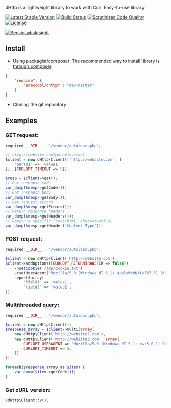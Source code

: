 dHttp is a lightweight library to work with Curl.
Easy-to-use library!

[![Latest Stable Version](https://poser.pugx.org/aracoool/dhttp/v/stable.svg)](https://packagist.org/packages/aracoool/dhttp) [![Build Status](https://travis-ci.org/ARACOOOL/dHttp.png?branch=master)](https://travis-ci.org/ARACOOOL/dHttp) [![Scrutinizer Code Quality](https://scrutinizer-ci.com/g/ARACOOOL/dHttp/badges/quality-score.png?b=master)](https://scrutinizer-ci.com/g/ARACOOOL/dHttp/?branch=master) [![License](https://poser.pugx.org/aracoool/dhttp/license.svg)](https://packagist.org/packages/aracoool/dhttp)

[![SensioLabsInsight](https://insight.sensiolabs.com/projects/576d6279-1a3b-48db-945c-41e2723fe15a/big.png)](https://insight.sensiolabs.com/projects/576d6279-1a3b-48db-945c-41e2723fe15a)

## Install

* Using packagist/composer:
The recommended way to install library is [through composer](http://getcomposer.org).

```JSON
{
    "require": {
        "aracoool/dhttp" : "dev-master"
    }
}
```

* Cloning the git repository

## Examples

### GET request:

```php
required __DIR__ . '/vendor/autoload.php';

// http://website.com?param1=value1
$client = new dHttp\Client(['http://website.com', [
    'param1' => 'value1'
]], [CURLOPT_TIMEOUT => 5]);

$resp = $client->get();
// Get response code
var_dump($resp->getCode());
// Get response body
var_dump($resp->getBody());
// Get request errors
var_dump($resp->getErrors());
// Return response headers
var_dump($resp->getHeaders());
// Return a specific (text/html; charset=utf-8)
var_dump($resp->getHeader('Content-Type'));
```

### POST request:

```php
required __DIR__ . '/vendor/autoload.php';

$client = new dHttp\Client('http://website.com');
$client->addOptions([CURLOPT_RETURNTRANSFER => false])
	->setCookie('/tmp/cookie.txt')
	->setUserAgent('Mozilla/5.0 (Windows NT 6.1) AppleWebKit/537.31 (KHTML, like Gecko) Chrome/26.0.1410.64 Safari/537.31')
	->post(array(
		'field1' => 'value1',
		'field2' => 'value2',
));
```

### Multithreaded query:

```php
required __DIR__ . '/vendor/autoload.php';

$client = new dHttp\Client();
$response_array = $client->multi(array(
	new dHttp\Client('http://website1.com'),
	new dHttp\Client('http://website2.com', array(
		CURLOPT_USERAGENT => 'Mozilla/5.0 (Windows NT 5.1; rv:5.0.1) Gecko/20100101 Firefox/5.0.1',
		CURLOPT_TIMEOUT => 5,
	))
));

foreach($response_array as $item) {
	var_dump($item->getCode());
}
```

### Get cURL version:

```php
\dHttp\Client::v();
```
